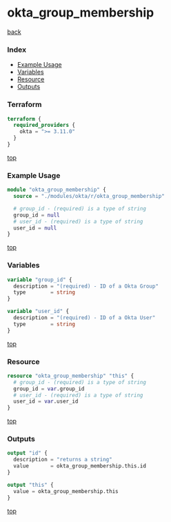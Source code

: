 # okta_group_membership

[back](../okta.md)

### Index

- [Example Usage](#example-usage)
- [Variables](#variables)
- [Resource](#resource)
- [Outputs](#outputs)

### Terraform

```terraform
terraform {
  required_providers {
    okta = ">= 3.11.0"
  }
}
```

[top](#index)

### Example Usage

```terraform
module "okta_group_membership" {
  source = "./modules/okta/r/okta_group_membership"

  # group_id - (required) is a type of string
  group_id = null
  # user_id - (required) is a type of string
  user_id = null
}
```

[top](#index)

### Variables

```terraform
variable "group_id" {
  description = "(required) - ID of a Okta Group"
  type        = string
}

variable "user_id" {
  description = "(required) - ID of a Okta User"
  type        = string
}
```

[top](#index)

### Resource

```terraform
resource "okta_group_membership" "this" {
  # group_id - (required) is a type of string
  group_id = var.group_id
  # user_id - (required) is a type of string
  user_id = var.user_id
}
```

[top](#index)

### Outputs

```terraform
output "id" {
  description = "returns a string"
  value       = okta_group_membership.this.id
}

output "this" {
  value = okta_group_membership.this
}
```

[top](#index)